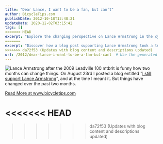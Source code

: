 ```yaml
---
title: "Dear Lance, I want to be a fan, but can’t"
author: BicycleTips.com
publishDate: 2012-10-18T13:48:21
updateDate: 2020-12-02T03:15:42
tags: []
<<<<<<< HEAD
excerpt: "Explore the changing perspective on Lance Armstrong in the cycling world. A once dedicated fan reevaluates his support."
=======
excerpt: "Discover how a blog post supporting Lance Armstrong took a turn in just two months. Find out more about the author's change of heart at www.bicycletips.com."
>>>>>>> da72f53 (Updates with blog content and descriptions updated)
url: /2012/dear-lance-i-want-to-be-a-fan-but-cant  # Use the generated URL with year
---
```

<p><img alt="Lance Armstrong after the 2009 Leadville 100 mtbr" src="https://www.bicycletips.com/Portals/18/Content/10-18-12-Lance-337.jpg" style="display: block; float: left; margin-left: auto; margin-right: auto;" />It is funny how two months can change things. On August 23rd I posted a blog entitled &ldquo;<a href="https://www.bicycletips.com/tips/aid/32" target="_blank">I still support Lance Armstrong</a>&rdquo;, and at the time I meant it. But things have changed over the past two months.</p>  <a href="https://www.bicycletips.com/dear-lance-i-want-to-be-a-fan-but-cant">Read More at www.bicycletips.com</a>

<<<<<<< HEAD
=======

>>>>>>> da72f53 (Updates with blog content and descriptions updated)
